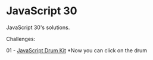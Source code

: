 # JavaScript 30
JavaScript 30's solutions.

Challenges:

01 - [JavaScript Drum Kit](https://mutheusalmeida.github.io/js30/javascript-drum-kit/)
*Now you can click on the drum
